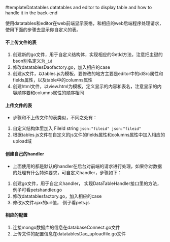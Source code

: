 #templateDatatables
datatables and editor to display table and how to handle it in the back-end

使用datatables和editor在web前端显示表格，和相应的web后端程序处理请求，使用下面的步骤去显示你自定义的表。

#### 不上传文件的表
1. 创建新的go文件，用于自定义结构体，实现相应的GetId方法，注意把主键的bson别名定义为`_id`
2. 修改datatablesDaofactory.go，加入相应的case
3. 创建js文件，以tables.js为模板，要修改的地方主要是editor中的idSrc属性和fields属性，以及table中的columns属性
4. 创建html文件，以view.html为模板，定义显示的内容和表名，注意显示的内容顺序要和columns属性的顺序相同

#### 上传文件的表
- 步骤和不上传文件的表类似，不同之处有：
1. 自定义结构体里加入
		FileId string `json:"fileid" json:"fileid"`
2. 根据tables.js文件在自定义的js文件的fields属性和columns属性中加入相应的upload域

#### 创建自己的handler
- 上面使用的都是默认的handler在后台对前端的请求进行处理，如果你对数据的处理有什么特殊要求，可自定义handler，步骤如下：
1. 创建go文件，用于自定义handler， 实现DataTableHandler接口里的方法，例子可看petshandler.go
2. 修改datatablesfactory.go，加入相应的case
3. 修改js文件ajax的url值， 例子看pets.js


#### 相应的配置
1. 连接mongo数据库的信息在databaseConnect.go文件
2. 上传文件的配置信息在datatablesDao_uploadfile.go文件






